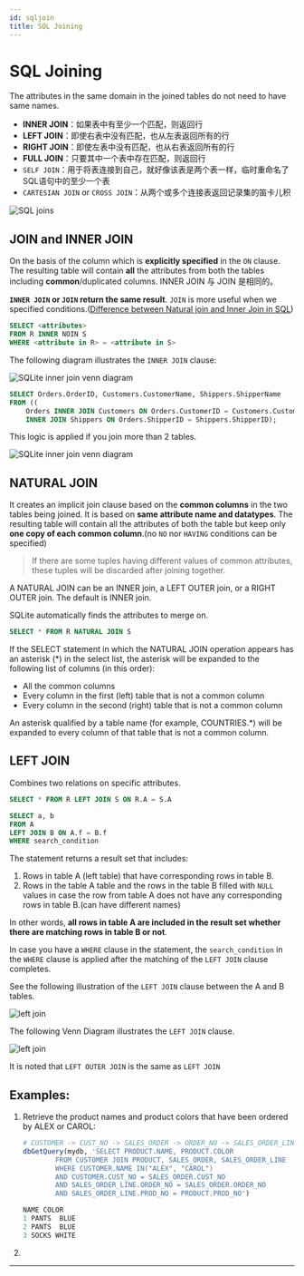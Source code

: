 ```yaml
---
id: sqljoin
title: SQL Joining
---
```


# SQL Joining


The attributes in the same domain in the joined tables do not need to have same names.

- **INNER JOIN**：如果表中有至少一个匹配，则返回行
- **LEFT JOIN**：即使右表中没有匹配，也从左表返回所有的行
- **RIGHT JOIN**：即使左表中没有匹配，也从右表返回所有的行
- **FULL JOIN**：只要其中一个表中存在匹配，则返回行
- `SELF JOIN`：用于将表连接到自己，就好像该表是两个表一样，临时重命名了SQL语句中的至少一个表 
- `CARTESIAN JOIN` or `CROSS JOIN`：从两个或多个连接表返回记录集的笛卡儿积 

<div style={{ zoom: 0.87 }} class='text--center'>
<img src="https://i0.wp.com/www.globalsqa.com/wp-content/uploads/2020/05/sql_reddit.jpg?w=940&ssl=1" alt="SQL joins"/>
</div>

## JOIN and INNER JOIN

On the basis of the column which is **explicitly specified** in the `ON` clause. The resulting table will contain **all** the attributes from both the tables including **common**/duplicated columns. INNER JOIN 与 JOIN 是相同的。

**`INNER JOIN` or `JOIN` return the same result**. `JOIN` is more useful when we specified conditions.([Difference between Natural join and Inner Join in SQL](https://www.geeksforgeeks.org/difference-between-natural-join-and-inner-join-in-sql/))

```sql
SELECT <attributes> 
FROM R INNER NOIN S
WHERE <attribute in R> = <attribute in S>
```

The following diagram illustrates the `INNER JOIN` clause:

<div style={{ zoom: 0.67 }} class='text--center'>
<img src="https://www.sqlitetutorial.net/wp-content/uploads/2015/12/SQLite-inner-join-venn-diagram.png" alt="SQLite inner join venn diagram"/>
</div>



```sql
SELECT Orders.OrderID, Customers.CustomerName, Shippers.ShipperName
FROM ((
    Orders INNER JOIN Customers ON Orders.CustomerID = Customers.CustomerID) 
    INNER JOIN Shippers ON Orders.ShipperID = Shippers.ShipperID);
```

This logic is applied if you join more than 2 tables.


<div style={{ zoom: 0.67 }} class='text--center'>
<img src="https://www.sqlitetutorial.net/wp-content/uploads/2015/12/SQLite-Inner-Join-Example.png" alt="SQLite inner join venn diagram"/>
</div>

## NATURAL JOIN

It creates an implicit join clause based on the **common columns** in the two tables being joined. It is based on **same attribute name and datatypes**. The resulting table will contain all the attributes of both the table but keep only **one copy of each common column**.(no `NO` nor `HAVING` conditions can be specified)

> If there are some tuples having different values of common attributes, these tuples will be discarded after joining together.

A NATURAL JOIN can be an INNER join, a LEFT OUTER join, or a RIGHT OUTER join. The default is INNER join.

SQLite automatically finds the attributes to merge on.

```sql
SELECT * FROM R NATURAL JOIN S
```

If the SELECT statement in which the NATURAL JOIN operation appears has an asterisk (*) in the select list, the asterisk will be expanded to the following list of columns (in this order):

- All the common columns
- Every column in the first (left) table that is not a common column
- Every column in the second (right) table that is not a common column

An asterisk qualified by a table name (for example, COUNTRIES.*) will be expanded to every column of that table that is not a common column.





## LEFT JOIN

Combines two relations on specific attributes.

```sql
SELECT * FROM R LEFT JOIN S ON R.A = S.A
```
```sql
SELECT a, b
FROM A
LEFT JOIN B ON A.f = B.f
WHERE search_condition
```

The statement returns a result set that includes:

1. Rows in table A (left table) that have corresponding rows in table B.
2. Rows in the table A table and the rows in the table B filled with `NULL` values in case the row from table A does not have any corresponding rows in table B.(can have different names)

In other words, **all rows in table A are included in the result set whether there are matching rows in table B or not**.

In case you have a `WHERE` clause in the statement, the `search_condition` in the `WHERE` clause is applied after the matching of the `LEFT JOIN` clause completes.

See the following illustration of the `LEFT JOIN` clause between the A and B tables.

<div style={{ zoom: 0.67 }} class='text--center'>
<img src='https://www.sqlitetutorial.net/wp-content/uploads/2015/12/SQLite-left-join-example.png' alt='left join'/>
</div>

The following Venn Diagram illustrates the `LEFT JOIN` clause.

<div style={{ zoom: 0.67 }} class='text--center'><img src='https://www.sqlitetutorial.net/wp-content/uploads/2015/12/SQLite-Left-Join-Venn-Diagram.png' alt='left join'/>
</div>

It is noted that `LEFT OUTER JOIN` is the same as `LEFT JOIN`

## Examples:

1. Retrieve the product names and product colors that have been ordered by ALEX or CAROL:
    ```r
    # CUSTOMER -> CUST_NO -> SALES_ORDER -> ORDER_NO -> SALES_ORDER_LINE -> PROD_NO -> PRODUCT -> NAME, COLOR
    dbGetQuery(mydb, 'SELECT PRODUCT.NAME, PRODUCT.COLOR 
            FROM CUSTOMER JOIN PRODUCT, SALES_ORDER, SALES_ORDER_LINE 
            WHERE CUSTOMER.NAME IN("ALEX", "CAROL") 
            AND CUSTOMER.CUST_NO = SALES_ORDER.CUST_NO
            AND SALES_ORDER_LINE.ORDER_NO = SALES_ORDER.ORDER_NO
            AND SALES_ORDER_LINE.PROD_NO = PRODUCT.PROD_NO')

    NAME COLOR
    1 PANTS  BLUE
    2 PANTS  BLUE
    3 SOCKS WHITE
    ```
2. 

---